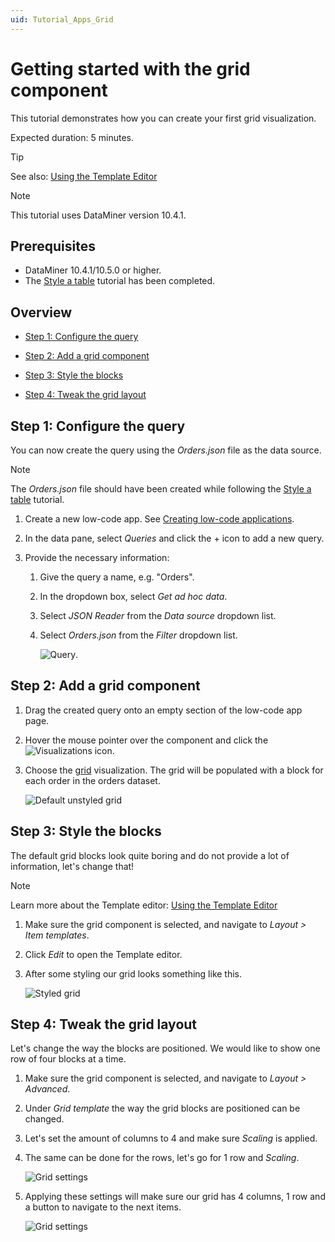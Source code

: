 ```yaml
---
uid: Tutorial_Apps_Grid
---
```


# Getting started with the grid component

This tutorial demonstrates how you can create your first grid visualization.

Expected duration: 5 minutes.

> [!TIP]
> See also: [Using the Template Editor](xref:Template_Editor)

> [!NOTE]
> This tutorial uses DataMiner version 10.4.1.

## Prerequisites

- DataMiner 10.4.1/10.5.0 or higher.
- The [Style a table](xref:Tutorial_Apps_Style_A_Table) tutorial has been completed.

## Overview

- [Step 1: Configure the query](#step-1-configure-the-query)

- [Step 2: Add a grid component](#step-2-add-a-grid-component)

- [Step 3: Style the blocks](#step-3-style-the-blocks)

- [Step 4: Tweak the grid layout](#step-4-tweak-the-grid-layout)

## Step 1: Configure the query

You can now create the query using the *Orders.json* file as the data source.

> [!NOTE]
> The *Orders.json* file should have been created while following the [Style a table](xref:Tutorial_Apps_Style_A_Table) tutorial.

1. Create a new low-code app. See [Creating low-code applications](xref:Creating_custom_apps).

1. In the data pane, select *Queries* and click the + icon to add a new query.

1. Provide the necessary information:

   1. Give the query a name, e.g. "Orders".

   1. In the dropdown box, select *Get ad hoc data*.

   1. Select *JSON Reader* from the *Data source* dropdown list.

   1. Select *Orders.json* from the *Filter* dropdown list.

      ![Query](~/user-guide/images/OrdersQuery.png).

## Step 2: Add a grid component

1. Drag the created query onto an empty section of the low-code app page.

1. Hover the mouse pointer over the component and click the ![Visualizations](~/user-guide/images/DashboardsX_visualizations00095.png) icon.

1. Choose the [grid](xref:DashboardGrid) visualization. The grid will be populated with a block for each order in the orders dataset.

   ![Default unstyled grid](~/user-guide/images/DefaultGrid.png)

## Step 3: Style the blocks

The default grid blocks look quite boring and do not provide a lot of information, let's change that!

> [!NOTE]
> Learn more about the Template editor: [Using the Template Editor](xref:Template_Editor)

1. Make sure the grid component is selected, and navigate to *Layout > Item templates*.

1. Click *Edit* to open the Template editor.

1. After some styling our grid looks something like this.

   ![Styled grid](~/user-guide/images/StyledGrid.png) 

## Step 4: Tweak the grid layout

Let's change the way the blocks are positioned. We would like to show one row of four blocks at a time.

1. Make sure the grid component is selected, and navigate to *Layout > Advanced*.

1. Under *Grid template* the way the grid blocks are positioned can be changed.

1. Let's set the amount of columns to 4 and make sure *Scaling* is applied.

1. The same can be done for the rows, let's go for 1 row and *Scaling*.

    ![Grid settings](~/user-guide/images/GridSettings.png)

1. Applying these settings will make sure our grid has 4 columns, 1 row and a button to navigate to the next items.  

    ![Grid settings](~/user-guide/images/FinishedGrid.png)
